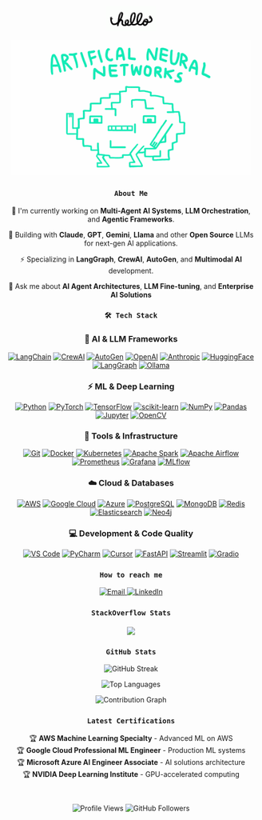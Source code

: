 <p align="center">
  <a href="https://github.com/iamrishab">
    <img src="https://github.com/iamrishab/iamrishab/blob/master/assets/hello.gif" height="50">
  </a>
</p>

<p align="center">
  <a href="https://github.com/iamrishab">
    <img src="https://github.com/iamrishab/iamrishab/blob/master/assets/neural.gif" width="480" height="270.222">
  </a>
</p>


<h3 align="center">
  <code>About Me</code>
</h3>

<p align="center">
  🔭 I'm currently working on <b>Multi-Agent AI Systems</b>, <b>LLM Orchestration</b>, and <b>Agentic Frameworks</b>.
</p>
<p align="center">
  🤖 Building with <b>Claude</b>, <b>GPT</b>, <b>Gemini</b>, <b>Llama</b> and other <b>Open Source</b> LLMs for next-gen AI applications.
</p>
<p align="center">
  ⚡ Specializing in <b>LangGraph</b>, <b>CrewAI</b>, <b>AutoGen</b>, and <b>Multimodal AI</b> development.
</p>
<p align="center">
  💬 Ask me about <b>AI Agent Architectures</b>, <b>LLM Fine-tuning</b>, and <b>Enterprise AI Solutions</b>
</p>


<h3 align="center">
  <code>🛠️ Tech Stack</code>
</h3>

<div align="center">

### 🤖 AI & LLM Frameworks
[![LangChain](https://img.shields.io/badge/LangChain-1C3C3C?style=for-the-badge&logo=langchain&logoColor=white)](https://www.langchain.com/)
[![CrewAI](https://img.shields.io/badge/CrewAI-FF6B35?style=for-the-badge&logo=openai&logoColor=white)](https://www.crewai.com/)
[![AutoGen](https://img.shields.io/badge/AutoGen-00BCF2?style=for-the-badge&logo=microsoft&logoColor=white)](https://microsoft.github.io/autogen/)
[![OpenAI](https://img.shields.io/badge/OpenAI-412991?style=for-the-badge&logo=openai&logoColor=white)](https://openai.com/)
[![Anthropic](https://img.shields.io/badge/Anthropic-191919?style=for-the-badge&logo=anthropic&logoColor=white)](https://anthropic.com/)
[![HuggingFace](https://img.shields.io/badge/HuggingFace-FFD21E?style=for-the-badge&logo=huggingface&logoColor=black)](https://huggingface.co/)
[![LangGraph](https://img.shields.io/badge/LangGraph-FF6B6B?style=for-the-badge&logo=graphql&logoColor=white)](https://langchain-ai.github.io/langgraph/)
[![Ollama](https://img.shields.io/badge/Ollama-000000?style=for-the-badge&logo=ollama&logoColor=white)](https://ollama.ai/)

### ⚡ ML & Deep Learning
[![Python](https://img.shields.io/badge/Python-3776AB?style=for-the-badge&logo=python&logoColor=white)](https://www.python.org/)
[![PyTorch](https://img.shields.io/badge/PyTorch-EE4C2C?style=for-the-badge&logo=pytorch&logoColor=white)](https://pytorch.org/)
[![TensorFlow](https://img.shields.io/badge/TensorFlow-FF6F00?style=for-the-badge&logo=tensorflow&logoColor=white)](https://www.tensorflow.org/)
[![scikit-learn](https://img.shields.io/badge/scikit--learn-F7931E?style=for-the-badge&logo=scikit-learn&logoColor=white)](https://scikit-learn.org/)
[![NumPy](https://img.shields.io/badge/NumPy-013243?style=for-the-badge&logo=numpy&logoColor=white)](https://numpy.org/)
[![Pandas](https://img.shields.io/badge/Pandas-150458?style=for-the-badge&logo=pandas&logoColor=white)](https://pandas.pydata.org/)
[![Jupyter](https://img.shields.io/badge/Jupyter-F37626?style=for-the-badge&logo=jupyter&logoColor=white)](https://jupyter.org/)
[![OpenCV](https://img.shields.io/badge/OpenCV-27338e?style=for-the-badge&logo=OpenCV&logoColor=white)](https://opencv.org/)

### 🔧 Tools & Infrastructure
[![Git](https://img.shields.io/badge/Git-F05032?style=for-the-badge&logo=git&logoColor=white)](https://git-scm.com/)
[![Docker](https://img.shields.io/badge/Docker-2496ED?style=for-the-badge&logo=docker&logoColor=white)](https://www.docker.com/)
[![Kubernetes](https://img.shields.io/badge/Kubernetes-326CE5?style=for-the-badge&logo=kubernetes&logoColor=white)](https://kubernetes.io/)
[![Apache Spark](https://img.shields.io/badge/Apache%20Spark-E25A1C?style=for-the-badge&logo=apachespark&logoColor=white)](https://spark.apache.org/)
[![Apache Airflow](https://img.shields.io/badge/Apache%20Airflow-017CEE?style=for-the-badge&logo=Apache%20Airflow&logoColor=white)](https://airflow.apache.org/)
[![Prometheus](https://img.shields.io/badge/Prometheus-E6522C?style=for-the-badge&logo=Prometheus&logoColor=white)](https://prometheus.io/)
[![Grafana](https://img.shields.io/badge/Grafana-F46800?style=for-the-badge&logo=grafana&logoColor=white)](https://grafana.com/)
[![MLflow](https://img.shields.io/badge/MLflow-0194E2?style=for-the-badge&logo=mlflow&logoColor=white)](https://mlflow.org/)

### ☁️ Cloud & Databases
[![AWS](https://img.shields.io/badge/AWS-232F3E?style=for-the-badge&logo=amazon-aws&logoColor=white)](https://aws.amazon.com/)
[![Google Cloud](https://img.shields.io/badge/Google%20Cloud-4285F4?style=for-the-badge&logo=google-cloud&logoColor=white)](https://cloud.google.com/)
[![Azure](https://img.shields.io/badge/Microsoft%20Azure-0078D4?style=for-the-badge&logo=microsoft-azure&logoColor=white)](https://azure.microsoft.com/)
[![PostgreSQL](https://img.shields.io/badge/PostgreSQL-336791?style=for-the-badge&logo=postgresql&logoColor=white)](https://www.postgresql.org/)
[![MongoDB](https://img.shields.io/badge/MongoDB-47A248?style=for-the-badge&logo=mongodb&logoColor=white)](https://www.mongodb.com/)
[![Redis](https://img.shields.io/badge/Redis-DC382D?style=for-the-badge&logo=redis&logoColor=white)](https://redis.io/)
[![Elasticsearch](https://img.shields.io/badge/Elasticsearch-005571?style=for-the-badge&logo=elasticsearch&logoColor=white)](https://www.elastic.co/)
[![Neo4j](https://img.shields.io/badge/Neo4j-008CC1?style=for-the-badge&logo=neo4j&logoColor=white)](https://neo4j.com/)

### 💻 Development & Code Quality
[![VS Code](https://img.shields.io/badge/VS%20Code-007ACC?style=for-the-badge&logo=visual-studio-code&logoColor=white)](https://code.visualstudio.com/)
[![PyCharm](https://img.shields.io/badge/PyCharm-143?style=for-the-badge&logo=pycharm&logoColor=black&color=black&labelColor=green)](https://www.jetbrains.com/pycharm/)
[![Cursor](https://img.shields.io/badge/Cursor-000000?style=for-the-badge&logo=cursor&logoColor=white)](https://cursor.sh/)
[![FastAPI](https://img.shields.io/badge/FastAPI-005571?style=for-the-badge&logo=fastapi)](https://fastapi.tiangolo.com/)
[![Streamlit](https://img.shields.io/badge/Streamlit-FF4B4B?style=for-the-badge&logo=streamlit&logoColor=white)](https://streamlit.io/)
[![Gradio](https://img.shields.io/badge/Gradio-FFA500?style=for-the-badge&logo=gradio&logoColor=white)](https://gradio.app/)

</div>

<h3 align="center">
  <code>How to reach me</code>
</h3>

<p align="center">
  <a href="mailto:me.rishabpal@gmail.com" target="_blank">
    <img src="https://img.shields.io/badge/Email-me.rishabpal@gmail.com-red?style=for-the-badge&logo=gmail&logoColor=white" alt="Email">
  </a>
  <a href="https://linkedin.com/in/rishabpal" target="_blank">
    <img src="https://img.shields.io/badge/LinkedIn-rishabpal-blue?style=for-the-badge&logo=linkedin&logoColor=white" alt="LinkedIn">
  </a>
</p>


<h3 align="center">
  <code>StackOverflow Stats</code>
</h3>

<p align="center">
  <a href="https://stackoverflow.com/users/9939542/rishab-p">
    <img align="center" src="https://github-readme-stackoverflow.vercel.app/?userID=9939542" />
  </a>
</p>

<h3 align="center">
  <code>GitHub Stats</code>
</h3>

<p align="center">
  <img src="https://github-readme-streak-stats.herokuapp.com/?user=iamrishab&theme=dark&hide_border=true" alt="GitHub Streak">
</p>

<p align="center">
  <img src="https://github-readme-stats.vercel.app/api/top-langs/?username=iamrishab&layout=compact&theme=dark&hide_border=true&exclude_repo=iamrishab" alt="Top Languages">
</p>

<p align="center">
  <img src="https://github-readme-activity-graph.vercel.app/graph?username=iamrishab&theme=react-dark&hide_border=true" alt="Contribution Graph">
</p>

<h3 align="center">
  <code>Latest Certifications</code>
</h3>

<p align="center">
  🏆 <b>AWS Machine Learning Specialty</b> - Advanced ML on AWS<br>
  🏆 <b>Google Cloud Professional ML Engineer</b> - Production ML systems<br>
  🏆 <b>Microsoft Azure AI Engineer Associate</b> - AI solutions architecture<br>
  🏆 <b>NVIDIA Deep Learning Institute</b> - GPU-accelerated computing
</p>

<br>

<p align="center">
  <img src="https://komarev.com/ghpvc/?username=iamrishab&label=Profile%20views&color=0e75b6&style=flat" alt="Profile Views">
  <img src="https://img.shields.io/github/followers/iamrishab?label=Followers&style=social" alt="GitHub Followers">
</p> 
